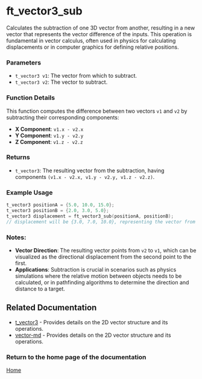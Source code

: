 # ft_vector3_sub
Calculates the subtraction of one 3D vector from another, resulting in a new vector that represents the vector difference of the inputs. This operation is fundamental in vector calculus, often used in physics for calculating displacements or in computer graphics for defining relative positions.

### Parameters
- `t_vector3 v1`: The vector from which to subtract.
- `t_vector3 v2`: The vector to subtract.

### Function Details
This function computes the difference between two vectors `v1` and `v2` by subtracting their corresponding components:
- **X Component**: `v1.x - v2.x`
- **Y Component**: `v1.y - v2.y`
- **Z Component**: `v1.z - v2.z`

### Returns
- `t_vector3`: The resulting vector from the subtraction, having components `(v1.x - v2.x, v1.y - v2.y, v1.z - v2.z)`.

### Example Usage
```c
t_vector3 positionA = {5.0, 10.0, 15.0};
t_vector3 positionB = {2.0, 3.0, 5.0};
t_vector3 displacement = ft_vector3_sub(positionA, positionB);
// displacement will be {3.0, 7.0, 10.0}, representing the vector from positionB to positionA
```

### Notes:
- **Vector Direction**: The resulting vector points from `v2` to `v1`, which can be visualized as the directional displacement from the second point to the first.
- **Applications**: Subtraction is crucial in scenarios such as physics simulations where the relative motion between objects needs to be calculated, or in pathfinding algorithms to determine the direction and distance to a target.

## Related Documentation
- [t_vector3](./t_vector3.md) - Provides details on the 2D vector structure and its operations.
- [vector-md](../vector-doc.md) - Provides details on the 2D vector structure and its operations.

### Return to the home page of the documentation
[Home](../../home.md)
